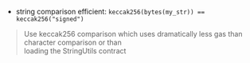 - string comparison efficient: `keccak256(bytes(my_str)) == keccak256("signed")`  
> Use keccak256 comparison which uses dramatically less gas than character comparison or than  
> loading the StringUtils contract  
